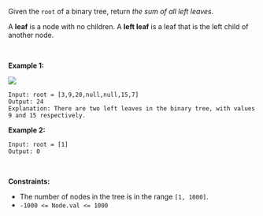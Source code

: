 <!-- https://leetcode.com/problems/sum-of-left-leaves/ -->

Given the `root` of a binary tree, return *the sum of all left leaves.*

A **leaf** is a node with no children. A **left leaf** is a leaf that is
the left child of another node.

 

**Example 1:**

![](https://assets.leetcode.com/uploads/2021/04/08/leftsum-tree.jpg)

    Input: root = [3,9,20,null,null,15,7]
    Output: 24
    Explanation: There are two left leaves in the binary tree, with values 9 and 15 respectively.

**Example 2:**

    Input: root = [1]
    Output: 0

 

**Constraints:**

-   The number of nodes in the tree is in the range `[1, 1000]`.
-   `-1000 <= Node.val <= 1000`
